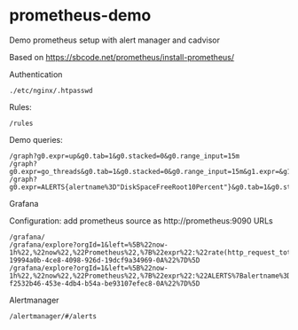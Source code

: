 # prometheus-demo
Demo prometheus setup with alert manager and cadvisor


Based on https://sbcode.net/prometheus/install-prometheus/

Authentication
    
    ./etc/nginx/.htpasswd

Rules: 

    /rules

Demo queries: 
    
    /graph?g0.expr=up&g0.tab=1&g0.stacked=0&g0.range_input=15m
    /graph?g0.expr=go_threads&g0.tab=1&g0.stacked=0&g0.range_input=15m&g1.expr=&g1.tab=1&g1.stacked=0&g1.range_input=1h
    /graph?g0.expr=ALERTS{alertname%3D"DiskSpaceFreeRoot10Percent"}&g0.tab=1&g0.stacked=0&g0.range_input=1h    

Grafana

Configuration: add prometheus source as http://prometheus:9090
    URLs
    
    /grafana/    
    /grafana/explore?orgId=1&left=%5B%22now-1h%22,%22now%22,%22Prometheus%22,%7B%22expr%22:%22rate(http_request_total%5B5m%5D)%22,%22requestId%22:%22Q-19994a0b-4ce8-4098-926d-19dcf9a34969-0A%22%7D%5D
    /grafana/explore?orgId=1&left=%5B%22now-1h%22,%22now%22,%22Prometheus%22,%7B%22expr%22:%22ALERTS%7Balertname%3D%5C%22DiskSpaceFreeRoot90Percent%5C%22%7D%22,%22requestId%22:%22Q-f2532b46-453e-4db4-b54a-be93107efec8-0A%22%7D%5D
    
    
Alertmanager 

    /alertmanager/#/alerts    